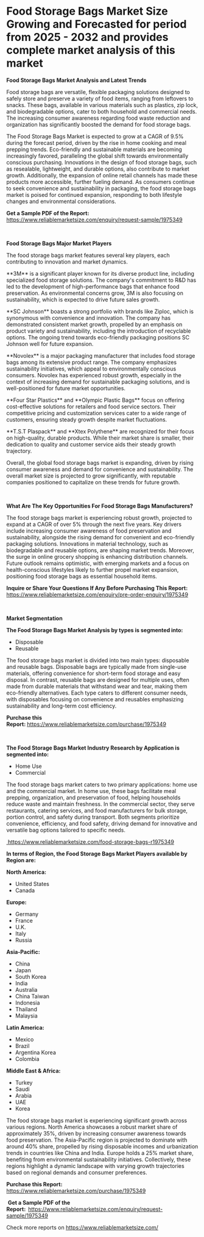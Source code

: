 <p><h1>Food Storage Bags Market Size Growing and Forecasted for period from 2025 - 2032 and provides complete market analysis of this market</h1></p><p><strong>Food Storage Bags Market Analysis and Latest Trends</strong></p>
<p><p>Food storage bags are versatile, flexible packaging solutions designed to safely store and preserve a variety of food items, ranging from leftovers to snacks. These bags, available in various materials such as plastics, zip lock, and biodegradable options, cater to both household and commercial needs. The increasing consumer awareness regarding food waste reduction and organization has significantly boosted the demand for food storage bags.</p><p>The Food Storage Bags Market is expected to grow at a CAGR of 9.5% during the forecast period, driven by the rise in home cooking and meal prepping trends. Eco-friendly and sustainable materials are becoming increasingly favored, paralleling the global shift towards environmentally conscious purchasing. Innovations in the design of food storage bags, such as resealable, lightweight, and durable options, also contribute to market growth. Additionally, the expansion of online retail channels has made these products more accessible, further fueling demand. As consumers continue to seek convenience and sustainability in packaging, the food storage bags market is poised for continued expansion, responding to both lifestyle changes and environmental considerations.</p></p>
<p><strong>Get a Sample PDF of the Report:&nbsp;</strong> <a href="https://www.reliablemarketsize.com/enquiry/request-sample/1975349?utm_campaign=1131&utm_medium=2&utm_source=Github&utm_content=ia&utm_term=08022025&utm_id=food-storage-bags">https://www.reliablemarketsize.com/enquiry/request-sample/1975349</a></p>
<p>&nbsp;</p>
<p><strong>Food Storage Bags Major Market Players</strong></p>
<p><p>The food storage bags market features several key players, each contributing to innovation and market dynamics. </p><p>**3M** is a significant player known for its diverse product line, including specialized food storage solutions. The company's commitment to R&D has led to the development of high-performance bags that enhance food preservation. As environmental concerns grow, 3M is also focusing on sustainability, which is expected to drive future sales growth.</p><p>**SC Johnson** boasts a strong portfolio with brands like Ziploc, which is synonymous with convenience and innovation. The company has demonstrated consistent market growth, propelled by an emphasis on product variety and sustainability, including the introduction of recyclable options. The ongoing trend towards eco-friendly packaging positions SC Johnson well for future expansion.</p><p>**Novolex** is a major packaging manufacturer that includes food storage bags among its extensive product range. The company emphasizes sustainability initiatives, which appeal to environmentally conscious consumers. Novolex has experienced robust growth, especially in the context of increasing demand for sustainable packaging solutions, and is well-positioned for future market opportunities.</p><p>**Four Star Plastics** and **Olympic Plastic Bags** focus on offering cost-effective solutions for retailers and food service sectors. Their competitive pricing and customization services cater to a wide range of customers, ensuring steady growth despite market fluctuations.</p><p>**T.S.T Plaspack** and **Xtex Polythene** are recognized for their focus on high-quality, durable products. While their market share is smaller, their dedication to quality and customer service aids their steady growth trajectory.</p><p>Overall, the global food storage bags market is expanding, driven by rising consumer awareness and demand for convenience and sustainability. The overall market size is projected to grow significantly, with reputable companies positioned to capitalize on these trends for future growth.</p></p>
<p>&nbsp;</p>
<p><strong>What Are The Key Opportunities For Food Storage Bags Manufacturers?</strong></p>
<p><p>The food storage bags market is experiencing robust growth, projected to expand at a CAGR of over 5% through the next five years. Key drivers include increasing consumer awareness of food preservation and sustainability, alongside the rising demand for convenient and eco-friendly packaging solutions. Innovations in material technology, such as biodegradable and reusable options, are shaping market trends. Moreover, the surge in online grocery shopping is enhancing distribution channels. Future outlook remains optimistic, with emerging markets and a focus on health-conscious lifestyles likely to further propel market expansion, positioning food storage bags as essential household items.</p></p>
<p><strong>Inquire or Share Your Questions If Any Before Purchasing This Report:</strong> <a href="https://www.reliablemarketsize.com/enquiry/pre-order-enquiry/1975349?utm_campaign=1131&utm_medium=2&utm_source=Github&utm_content=ia&utm_term=08022025&utm_id=food-storage-bags">https://www.reliablemarketsize.com/enquiry/pre-order-enquiry/1975349</a></p>
<p>&nbsp;</p>
<p><strong>Market Segmentation</strong></p>
<p><strong>The Food Storage Bags Market Analysis by types is segmented into:</strong></p>
<p><ul><li>Disposable</li><li>Reusable</li></ul></p>
<p><p>The food storage bags market is divided into two main types: disposable and reusable bags. Disposable bags are typically made from single-use materials, offering convenience for short-term food storage and easy disposal. In contrast, reusable bags are designed for multiple uses, often made from durable materials that withstand wear and tear, making them eco-friendly alternatives. Each type caters to different consumer needs, with disposables focusing on convenience and reusables emphasizing sustainability and long-term cost efficiency.</p></p>
<p><strong>Purchase this Report:&nbsp;</strong><a href="https://www.reliablemarketsize.com/purchase/1975349?utm_campaign=1131&utm_medium=2&utm_source=Github&utm_content=ia&utm_term=08022025&utm_id=food-storage-bags">https://www.reliablemarketsize.com/purchase/1975349</a></p>
<p>&nbsp;</p>
<p><strong>The Food Storage Bags Market Industry Research by Application is segmented into:</strong></p>
<p><ul><li>Home Use</li><li>Commercial</li></ul></p>
<p><p>The food storage bags market caters to two primary applications: home use and the commercial market. In home use, these bags facilitate meal prepping, organization, and preservation of food, helping households reduce waste and maintain freshness. In the commercial sector, they serve restaurants, catering services, and food manufacturers for bulk storage, portion control, and safety during transport. Both segments prioritize convenience, efficiency, and food safety, driving demand for innovative and versatile bag options tailored to specific needs.</p></p>
<p><a href="https://www.reliablemarketsize.com/food-storage-bags-r1975349?utm_campaign=1131&utm_medium=2&utm_source=Github&utm_content=ia&utm_term=08022025&utm_id=food-storage-bags">&nbsp;https://www.reliablemarketsize.com/food-storage-bags-r1975349</a></p>
<p><strong>In terms of Region, the Food Storage Bags Market Players available by Region are:</strong></p>
<p>
    <p> <strong> North America: </strong>
        <ul>
            <li>United States</li>
            <li>Canada</li>
        </ul>
        </p> 
    <p> <strong> Europe: </strong>
        <ul>
            <li>Germany</li>
            <li>France</li>
            <li>U.K.</li>
            <li>Italy</li>
            <li>Russia</li>
        </ul>
        </p> 
    <p> <strong> Asia-Pacific: </strong>
        <ul>
            <li>China</li>
            <li>Japan</li>
            <li>South Korea</li>
            <li>India</li>
            <li>Australia</li>
            <li>China Taiwan</li>
            <li>Indonesia</li>
            <li>Thailand</li>
            <li>Malaysia</li>
        </ul>
        </p> 
    <p> <strong> Latin America: </strong>
        <ul>
            <li>Mexico</li>
            <li>Brazil</li>
            <li>Argentina Korea</li>
            <li>Colombia</li>
        </ul>
        </p> 
    <p> <strong> Middle East & Africa: </strong>
        <ul>
            <li>Turkey</li>
            <li>Saudi</li>
            <li>Arabia</li>
            <li>UAE</li>
            <li>Korea</li>
        </ul>
    </p>
    </p>
<p><p>The food storage bags market is experiencing significant growth across various regions. North America showcases a robust market share of approximately 35%, driven by increasing consumer awareness towards food preservation. The Asia-Pacific region is projected to dominate with around 40% share, propelled by rising disposable incomes and urbanization trends in countries like China and India. Europe holds a 25% market share, benefiting from environmental sustainability initiatives. Collectively, these regions highlight a dynamic landscape with varying growth trajectories based on regional demands and consumer preferences.</p></p>
<p><strong>Purchase this Report: </strong><a href="https://www.reliablemarketsize.com/purchase/1975349?utm_campaign=1131&utm_medium=2&utm_source=Github&utm_content=ia&utm_term=08022025&utm_id=food-storage-bags">https://www.reliablemarketsize.com/purchase/1975349</a></p>
<p>&nbsp;<strong>Get a Sample PDF of the Report:&nbsp;&nbsp;</strong><a href="https://www.reliablemarketsize.com/enquiry/request-sample/1975349?utm_campaign=1131&utm_medium=2&utm_source=Github&utm_content=ia&utm_term=08022025&utm_id=food-storage-bags">https://www.reliablemarketsize.com/enquiry/request-sample/1975349</a></p>
<p><strong></strong></p>
<p>Check more reports on <a href="https://www.reliablemarketsize.com/?utm_campaign=1131&utm_medium=2&utm_source=Github&utm_content=ia&utm_term=08022025&utm_id=food-storage-bags">https://www.reliablemarketsize.com/</a></p>